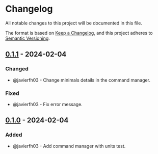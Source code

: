 # Changelog
All notable changes to this project will be documented in this file.

The format is based on [Keep a Changelog](https://keepachangelog.com/en/1.0.0/), and this project adheres to [Semantic Versioning](https://semver.org/spec/v2.0.0.html).

## [0.1.1] - 2024-02-04
### Changed
- @javierfh03 - Change minimals details in the command manager.
### Fixed
- @javierfh03 - Fix error message.

## [0.1.0] - 2024-02-04
### Added
- @javierfh03 - Add command manager with units test.

[0.1.1]: https://github.com/Lagatrix/shell_executor_lib
[0.1.0]: https://github.com/Lagatrix/shell_executor_lib/releases/tag/0.1.0
